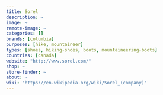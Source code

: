 ```yaml
---
title: Sorel
description: ~
image: ~
remote-image: ~
categories: []
brands: [columbia]
purposes: [hike, mountaineer]
types: [shoes, hiking-shoes, boots, mountaineering-boots]
countries: [canada]
website: "http://www.sorel.com/"
shop: ~
store-finder: ~
about: ~
wiki: "https://en.wikipedia.org/wiki/Sorel_(company)"
---
```

